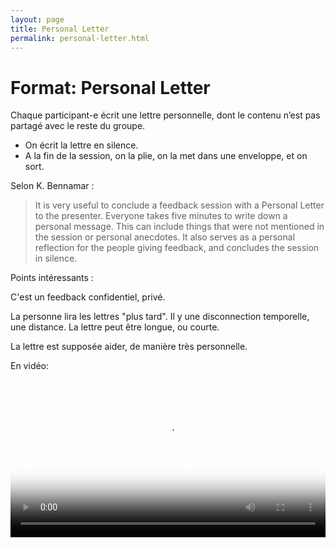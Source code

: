 ```yaml
---
layout: page
title: Personal Letter
permalink: personal-letter.html
---
```


# Format: Personal Letter

Chaque participant-e écrit une lettre personnelle, dont le contenu n’est pas partagé avec le reste du groupe.

- On écrit la lettre en silence.
- A la fin de la session, on la plie, on la met dans une enveloppe, et on sort.

Selon K. Bennamar :

> It is very useful to conclude a feedback session with a Personal Letter to the presenter. Everyone takes five minutes to write down a personal message. This can include things that were not mentioned in the session or personal anecdotes. It also serves as a personal reflection for the people giving feedback, and concludes the session in silence.

Points intéressants :

C'est un feedback confidentiel, privé.

La personne lira les lettres "plus tard". Il y une disconnection temporelle, une distance. La lettre peut être longue, ou courte. 

La lettre est supposée aider, de manière très personnelle.

En vidéo:

<video width="100%" height="auto" controls controlsList="nodownload" poster="video/personal-letter.jpg">
  <source src="video/personal-letter.mp4" type="video/mp4">
</video>
